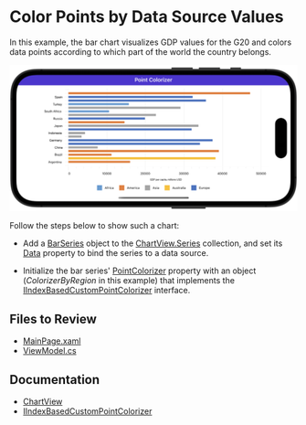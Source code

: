 # Color Points by Data Source Values

In this example, the bar chart visualizes GDP values for the G20 and colors data points according to which part of the world the country belongs. 

![DevExpress Chart View for MAUI - Chart points are colored based on their values](./img/chart-color-point-by-source-values.png)

Follow the steps below to show such a chart:

* Add a [BarSeries](https://docs.devexpress.com/MAUI/DevExpress.Maui.Charts.BarSeries) object to the [ChartView.Series](https://docs.devexpress.com/MAUI/DevExpress.Maui.Charts.ChartView.Series) collection, and set its [Data](https://docs.devexpress.com/MAUI/DevExpress.Maui.Charts.XYSeries.Data) property to bind the series to a data source.

* Initialize the bar series' [PointColorizer](https://docs.devexpress.com/MAUI/DevExpress.Maui.Charts.BarSeries.PointColorizer) property with an object (*ColorizerByRegion* in this example) that implements the [IIndexBasedCustomPointColorizer](https://docs.devexpress.com/MAUI/DevExpress.Maui.Charts.IIndexBasedCustomPointColorizer) interface.

<!-- default file list -->
## Files to Review

* [MainPage.xaml](./MainPage.xaml)
* [ViewModel.cs](./ViewModel.cs)
<!-- default file list end -->

## Documentation

* [ChartView](https://docs.devexpress.com/MAUI/DevExpress.Maui.Charts.ChartView)
* [IIndexBasedCustomPointColorizer](https://docs.devexpress.com/MAUI/DevExpress.Maui.Charts.IIndexBasedCustomPointColorizer)
